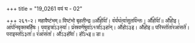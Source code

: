 +++
title = "19_0261 वयं घ - 02"

+++
२६१-२। महावैष्टंभम्॥ विष्टंभो बृहतीन्द्रः॥औ꣤꣯हो꣥꣯वा꣤। व꣥यं꣤घ꣥त्वा꣯सुता꣤꣯व꣥न्तः। औ꣤꣯हो꣥꣯वा꣤॥ औ꣡꣯होइ। आ꣯पो꣯नवृक्तबर्हिषः। पवाइत्रा꣢ऽ३स्या꣢। प्र꣡स्रवणे꣯षुवा꣢ऽ१र्त्रा꣢ऽ३हा꣢न्। औ꣯होऽ३इ। औ꣡꣯होइ॥ परिस्तो꣯ता꣯रआ꣯सते꣯। पराइस्तो꣢ऽ३ता꣢॥ र꣣आ꣯स꣢ता꣡। औ꣢ऽ३हो꣤वा꣥। हो꣤ऽ५इ॥ डा॥